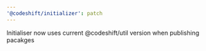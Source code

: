 ```yaml
---
'@codeshift/initializer': patch
---
```


Initialiser now uses current @codeshift/util version when publishing pacakges
